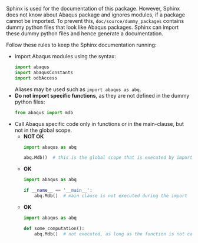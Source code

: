 Sphinx is used for the documentation of this package.
However, Sphinx does not know about Abaqus package and ignores modules,
if a package cannot be imported.
To prevent this, `doc/source/dummy_packages` contains dummy python files that look like Abaqus packages.
Sphinx can import these dummy python files and hence generate a documentation.

Follow these rules to keep the Sphinx documentation running:

- import Abaqus modules using the syntax:
  ```python
  import abaqus
  import abaqusConstants
  import odbAccess
  ```
  Aliases may be used such as `import abaqus as abq`.
- **Do not import specific functions**, as they are not defined in the dummy python files:
  ```python
  from abaqus import mdb
  ```
- Call Abaqus specific code only in functions or in the main-clause, but not in the global scope.
  - **NOT OK**
    ```python
    import abaqus as abq
    
    abq.Mdb()  # this is the global scope that is executed by importing a module
    ```
  - **OK**
    ```python
    import abaqus as abq
    
    if __name__ == '__main__':
        abq.Mdb()  # main clause is not executed during the import
    ```
  - **OK**
    ```python
    import abaqus as abq
    
    def some_computation():
        abq.Mdb()  # not executed, as long as the function is not called in the outer scope.
    ```